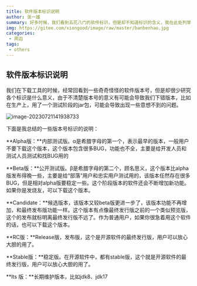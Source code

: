```yaml
---
title: 软件版本标识说明
author: 张一雄
summary: 好多时候，我们看到五花八门的软件标识，但是却不知道标识的含义，我在此处列举了几个。
img: https://gitee.com/xiongood/image/raw/master/banbenhao.jpg
categories:
 - 周边
tags:
 - others
---
```


## 软件版本标识说明

我们在下载工具的时候，经常回看到一些奇奇怪怪的软件版本号，但是却很少研究各个标识是什么意义，由于不清楚版本号的意义有可能会导致我们下错版本，比如在生产上，用了一个测试阶段的jar包，可能会导致出现一些意想不到的问题。

![image-20230721141938733](https://gitee.com/xiongood/image/raw/master/20230721141939.png)

下面是我总结的一些版本号标识的说明：

**Alpha版：**内部测试版。α是希腊字母的第一个，表示最早的版本，一般用户不要下载这个版本，这个版本包含很多BUG，功能也不全，主要是给开发人员和测试人员测试和找BUG用的

**Beta版：**公开测试版。β是希腊字母的第二个，顾名思义，这个版本比alpha版发布得晚一些，主要是给“部落”用户和忠实用户测试用的，该版本任然存在很多BUG，但是相对alpha版要稳定一些。这个阶段版本的软件还会不断增加新功能。如果你是发烧友，可以下载这个版本。

**Candidate：**候选版本，该版本又较beta版更进一步了，该版本功能不再增加，和最终发布版功能一样。这个版本有点像最终发行版之前的一个类似预览版，这个的发布就标明离最终发行版不远了。作为普通用户，如果你很急着用这个软件的话，也可以下载这个版本。

**RC版：**Release版，发布版，这个是开源软件的最终发行版，用户可以放心大胆的用了。

**Stable版：**稳定版。在开源软件中，都有stable版，这个就是开源软件的最终发行版，用户可以放心大胆的用了。

**lts 版：**长期维护版本，比如jdk8、jdk17

